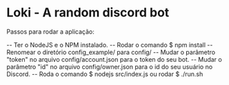 # Loki - A random discord bot

Passos para rodar a aplicação:

-- Ter o NodeJS e o NPM instalado.
-- Rodar o comando $ npm install
-- Renomear o diretório config_example/ para config/
-- Mudar o parâmetro "token" no arquivo config/account.json para o token do seu bot.
-- Mudar o parâmetro "id" no arquivo config/owner.json para o id do seu usuário no Discord.
-- Roda o comando $ nodejs src/index.js ou rodar $ ./run.sh
